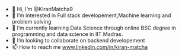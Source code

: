 - 👋 Hi, I’m @KiranMatcha9
- 👀 I’m interested in Full stack developement,Machine learning and problem solving
- 🌱 I’m currently learning Data Science through online BSC degree in programming and data science in IIT Madras.
- 💞️ I’m looking to collaborate on backend developement
- 📫 How to reach me www.linkedin.com/in/kiran-matcha

<!---
KiranMatcha9/KiranMatcha9 is a ✨ special ✨ repository because its `README.md` (this file) appears on your GitHub profile.
You can click the Preview link to take a look at your changes.
--->
